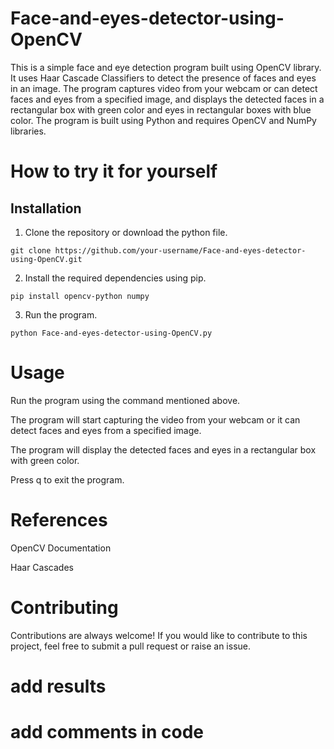# Face-and-eyes-detector-using-OpenCV


This is a simple face and eye detection program built using OpenCV library. It uses Haar Cascade Classifiers to detect the presence of faces and eyes in an image. The program captures video from your webcam or can detect faces and eyes from a specified image, and displays the detected faces in a rectangular box with green color and eyes in rectangular boxes with blue color. The program is built using Python and requires OpenCV and NumPy libraries.


# How to try it for yourself

## Installation
1. Clone the repository or download the python file.


`git clone https://github.com/your-username/Face-and-eyes-detector-using-OpenCV.git`

2. Install the required dependencies using pip.

`pip install opencv-python numpy`

3. Run the program.

`python Face-and-eyes-detector-using-OpenCV.py`

# Usage

Run the program using the command mentioned above.

The program will start capturing the video from your webcam or it can detect faces and eyes from a specified image.

The program will display the detected faces and eyes in a rectangular box with green color.

Press q to exit the program.

# References
OpenCV Documentation

Haar Cascades

# Contributing
Contributions are always welcome! If you would like to contribute to this project, feel free to submit a pull request or raise an issue.






# add results
# add comments in code
